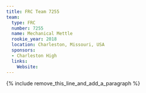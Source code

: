 ```yaml
---
title: FRC Team 7255
team:
  type: FRC
  number: 7255
  name: Mechanical Mettle
  rookie_year: 2018
  location: Charleston, Missouri, USA
  sponsors:
  - Charleston High
  links:
    Website:
---
```


{% include remove_this_line_and_add_a_paragraph %}